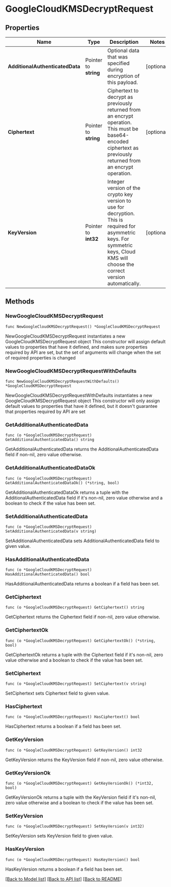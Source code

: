 # GoogleCloudKMSDecryptRequest


## Properties

Name | Type | Description | Notes
------------ | ------------- | ------------- | -------------
**AdditionalAuthenticatedData** | Pointer to **string** | Optional data that was specified during encryption of this payload. | [optional] 
**Ciphertext** | Pointer to **string** | Ciphertext to decrypt as previously returned from an encrypt operation. This must be base64-encoded ciphertext as previously returned from an encrypt operation. | [optional] 
**KeyVersion** | Pointer to **int32** | Integer version of the crypto key version to use for decryption. This is required for asymmetric keys. For symmetric keys, Cloud KMS will choose the correct version automatically. | [optional] 



## Methods


### NewGoogleCloudKMSDecryptRequest

`func NewGoogleCloudKMSDecryptRequest() *GoogleCloudKMSDecryptRequest`

NewGoogleCloudKMSDecryptRequest instantiates a new GoogleCloudKMSDecryptRequest object
This constructor will assign default values to properties that have it defined,
and makes sure properties required by API are set, but the set of arguments
will change when the set of required properties is changed

### NewGoogleCloudKMSDecryptRequestWithDefaults

`func NewGoogleCloudKMSDecryptRequestWithDefaults() *GoogleCloudKMSDecryptRequest`

NewGoogleCloudKMSDecryptRequestWithDefaults instantiates a new GoogleCloudKMSDecryptRequest object
This constructor will only assign default values to properties that have it defined,
but it doesn't guarantee that properties required by API are set


### GetAdditionalAuthenticatedData

`func (o *GoogleCloudKMSDecryptRequest) GetAdditionalAuthenticatedData() string`

GetAdditionalAuthenticatedData returns the AdditionalAuthenticatedData field if non-nil, zero value otherwise.

### GetAdditionalAuthenticatedDataOk

`func (o *GoogleCloudKMSDecryptRequest) GetAdditionalAuthenticatedDataOk() (*string, bool)`

GetAdditionalAuthenticatedDataOk returns a tuple with the AdditionalAuthenticatedData field if it's non-nil, zero value otherwise
and a boolean to check if the value has been set.

### SetAdditionalAuthenticatedData

`func (o *GoogleCloudKMSDecryptRequest) SetAdditionalAuthenticatedData(v string)`

SetAdditionalAuthenticatedData sets AdditionalAuthenticatedData field to given value.


### HasAdditionalAuthenticatedData

`func (o *GoogleCloudKMSDecryptRequest) HasAdditionalAuthenticatedData() bool`

HasAdditionalAuthenticatedData returns a boolean if a field has been set.




### GetCiphertext

`func (o *GoogleCloudKMSDecryptRequest) GetCiphertext() string`

GetCiphertext returns the Ciphertext field if non-nil, zero value otherwise.

### GetCiphertextOk

`func (o *GoogleCloudKMSDecryptRequest) GetCiphertextOk() (*string, bool)`

GetCiphertextOk returns a tuple with the Ciphertext field if it's non-nil, zero value otherwise
and a boolean to check if the value has been set.

### SetCiphertext

`func (o *GoogleCloudKMSDecryptRequest) SetCiphertext(v string)`

SetCiphertext sets Ciphertext field to given value.


### HasCiphertext

`func (o *GoogleCloudKMSDecryptRequest) HasCiphertext() bool`

HasCiphertext returns a boolean if a field has been set.




### GetKeyVersion

`func (o *GoogleCloudKMSDecryptRequest) GetKeyVersion() int32`

GetKeyVersion returns the KeyVersion field if non-nil, zero value otherwise.

### GetKeyVersionOk

`func (o *GoogleCloudKMSDecryptRequest) GetKeyVersionOk() (*int32, bool)`

GetKeyVersionOk returns a tuple with the KeyVersion field if it's non-nil, zero value otherwise
and a boolean to check if the value has been set.

### SetKeyVersion

`func (o *GoogleCloudKMSDecryptRequest) SetKeyVersion(v int32)`

SetKeyVersion sets KeyVersion field to given value.


### HasKeyVersion

`func (o *GoogleCloudKMSDecryptRequest) HasKeyVersion() bool`

HasKeyVersion returns a boolean if a field has been set.









[[Back to Model list]](../README.md#documentation-for-models) [[Back to API list]](../README.md#documentation-for-api-endpoints) [[Back to README]](../README.md)


